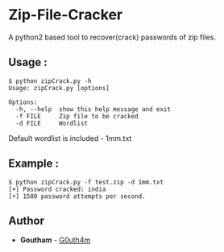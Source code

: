 # Zip-File-Cracker
A python2 based tool to recover(crack) passwords of zip files.

## Usage :

```
$ python zipCrack.py -h
Usage: zipCrack.py [options]

Options:
  -h, --help  show this help message and exit
  -f FILE     Zip file to be cracked
  -d FILE     Wordlist
```
Default wordlist is included - 1mm.txt

## Example :

```
$ python zipCrack.py -f test.zip -d 1mm.txt
[+] Password cracked: india
[+] 1580 password attempts per second.
```

## Author
* **Goutham** - [G0uth4m](https://github.com/G0uth4m)
